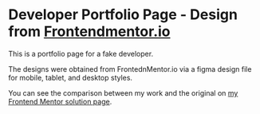 # Developer Portfolio Page - Design from [Frontendmentor.io](https://www.frontendmentor.io) 

This is a portfolio page for a fake developer.

The designs were obtained from FrontednMentor.io via a figma design file for mobile, tablet, and desktop styles.

You can see the comparison between my work and the original on [my Frontend Mentor solution page](https://www.frontendmentor.io/solutions/responsive-portfolio-page-built-with-react-and-styledcomponents-D5DK_07BGM).
